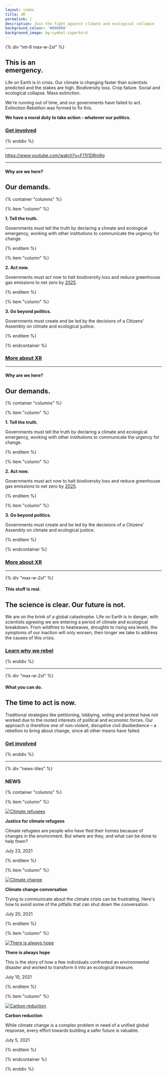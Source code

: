 ```yaml
---
layout: index
title: XR
permalink: /
description: Join the fight against climate and ecological collapse
background_colour: '#000000'
background_image: bg-symbol-superbird
---
```


{% div "mt-6 max-w-2xl" %}

## This is an <br>emergency.

Life on Earth is in crisis. Our climate is changing faster than scientists predicted and the stakes are high. Biodiversity loss. Crop failure. Social and ecological collapse. Mass extinction.

We're running out of time, and our governments have failed to act. Extinction Rebellion was formed to fix this.

**We have a moral duty to take action - whatever our politics.**

### [Get involved](/get-involved)

{% enddiv %}

- - -

https://www.youtube.com/watch?v=F1Tt1DRni6g

- - -

#### Why are we here?

## Our demands.

{% container "columns" %}

{% item "column" %}

**1. Tell the truth.**

Governments must tell the truth by declaring a climate and ecological emergency, working with other institutions to communicate the urgency for change.

{% enditem %}

{% item "column" %}

**2. Act now.**

Governments must act now to halt biodiversity loss and reduce greenhouse gas emissions to net zero by [2025](/donate).

{% enditem %}

{% item "column" %}

**3. Go beyond politics.**

Governments must create and be led by the decisions of a Citizens' Assembly on climate and ecological justice.

{% enditem %}

{% endcontainer %}

### [More about XR](/about-xr)

- - -

#### Why are we here?

## Our demands.

{% container "columns" %}

{% item "column" %}

**1. Tell the truth.**

Governments must tell the truth by declaring a climate and ecological emergency, working with other institutions to communicate the urgency for change.

{% enditem %}

{% item "column" %}

**2. Act now.**

Governments must act now to halt biodiversity loss and reduce greenhouse gas emissions to net zero by [2025](/donate).

{% enditem %}

{% item "column" %}

**3. Go beyond politics.**

Governments must create and be led by the decisions of a Citizens' Assembly on climate and ecological justice.

{% enditem %}

{% endcontainer %}

### [More about XR](/about-xr)

- - -

{% div "max-w-2xl" %}

#### This stuff is real.

## The science is clear. Our future is not.

We are on the brink of a global catastrophe. Life on Earth is in danger, with scientists agreeing we are entering a period of climate and ecological breakdown. From wildfires to heatwaves, droughts to rising sea levels, the symptoms of our inaction will only worsen, then longer we take to address the causes of this crisis.

### [Learn why we rebel](/why-rebel)

{% enddiv %}

- - -

{% div "max-w-2xl" %}

#### What you can do.

## The time to act is now.

Traditional strategies like petitioning, lobbying, voting and protest have not worked due to the rooted interests of political and economic forces. Our approach is therefore one of non-violent, disruptive civil disobedience – a rebellion to bring about change, since all other means have failed.

### [Get involved](/get-involved)

{% enddiv %}

- - -

{% div "news-tiles" %}

### NEWS

{% container "columns" %}

{% item "column" %}

[![Climate refugees](/images/news/news-1.jpg)](/news)

**Justice for climate refugees**

Climate refugees are people who have fled their homes because of changes in the environment. But where are they, and what can be done to help them?

July 23, 2021

{% enditem %}

{% item "column" %}

[![Climate change](/images/news/news-2.jpg)](/news)

**Climate change conversation**

Trying to communicate about the climate crisis can be frustrating. Here's how to avoid some of the pitfalls that can shut down the conversation.

July 20, 2021

{% enditem %}

{% item "column" %}

[![There is always hope](/images/news/news-3.jpg)](/news)

**There is always hope**

This is the story of how a few individuals confronted an environmental disaster and worked to transform it into an ecological treasure.

July 10, 2021

{% enditem %}

{% item "column" %}

[![Carbon reduction](/images/news/news-4.jpg)](/news)

**Carbon reduction**

While climate change is a complex problem in need of a unified global response, every effort towards building a safer future is valuable.

July 5, 2021

{% enditem %}

{% endcontainer %}

{% enddiv %}
